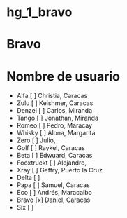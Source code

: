 # hg_1_bravo
# Bravo
# Nombre de usuario

- Alfa [ ] Christia, Caracas
- Zulu [ ] Keishmer, Caracas
- Denzel [ ] Carlos, Miranda
- Tango [ ] Jonathan, Miranda
- Romeo [ ] Pedro, Maracay
- Whisky [ ] Alona, Margarita
- Zero [ ] Julio,
- Golf [ ] Raykel, Caracas
- Beta [ ] Edwuard, Caracas
- Fooxtruckt [ ] Alejandro, 
- Xray [ ] Geffry, Puerto la Cruz
- Delta [ ]
- Papa [ ] Samuel, Caracas
- Eco [ ] Andrés, Maracaibo
- Bravo [x] Daniel, Caracas
- Six [ ]
